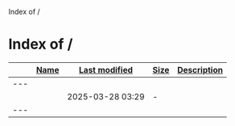 Index of /


Index of /
==========

|  | [Name](?C=N;O=D) | [Last modified](?C=M;O=A) | [Size](?C=S;O=A) | [Description](?C=D;O=A) |
| --- | --- | --- | --- | --- |
| --- | | | | |
|  | <cgi-bin/> | 2025-03-28 03:29 | - |  |
| --- | | | | |